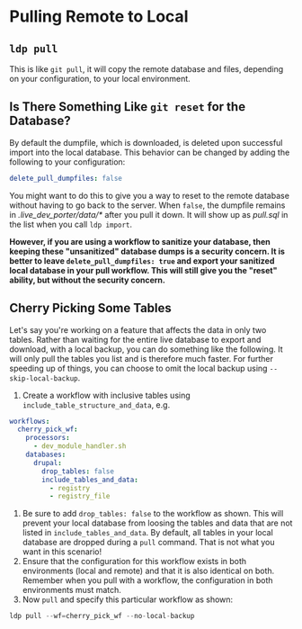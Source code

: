 <!--
id: pull
tags: ''
-->

# Pulling Remote to Local

## `ldp pull`

This is like `git pull`, it will copy the remote database and files, depending on your configuration, to your local environment.

## Is There Something Like `git reset` for the Database?

By default the dumpfile, which is downloaded, is deleted upon successful import into the local database. This behavior can be changed by adding the following to your configuration:

```yaml
delete_pull_dumpfiles: false
```

You might want to do this to give you a way to reset to the remote database without having to go back to the server. When `false`, the dumpfile remains in _.live_dev_porter/data/*_ after you pull it down. It will show up as _pull.sql_ in the list when you call `ldp import`.

**However, if you are using a workflow to sanitize your database, then keeping these "unsanitized" database dumps is a security concern. It is better to leave `delete_pull_dumpfiles: true` and export your sanitized local database in your pull workflow. This will still give you the "reset" ability, but without the security concern.**

## Cherry Picking Some Tables

Let's say you're working on a feature that affects the data in only two tables. Rather than waiting for the entire live database to export and download, with a local backup, you can do something like the following. It will only pull the tables you list and is therefore much faster. For further speeding up of things, you can choose to omit the local backup using `--skip-local-backup`.

1. Create a workflow with inclusive tables using `include_table_structure_and_data`, e.g.

```yaml
workflows:
  cherry_pick_wf:
    processors:
      - dev_module_handler.sh
    databases:
      drupal:
        drop_tables: false
        include_tables_and_data:
          - registry
          - registry_file
```

1. Be sure to add `drop_tables: false` to the workflow as shown. This will prevent your local database from loosing the tables and data that are not listed in `include_tables_and_data`. By default, all tables in your local database are dropped during a `pull` command. That is not what you want in this scenario!
3. Ensure that the configuration for this workflow exists in both environments (local and remote) and that it is also identical on both. Remember when you pull with a workflow, the configuration in both environments must match.
4. Now `pull` and specify this particular workflow as shown:

```php
ldp pull --wf=cherry_pick_wf --no-local-backup
```
